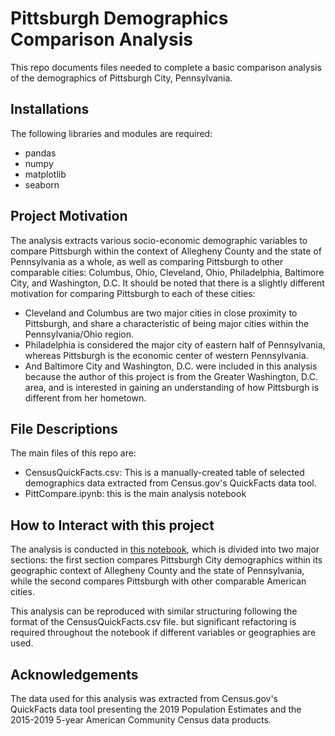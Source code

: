 # Pittsburgh Demographics Comparison Analysis
This repo documents files needed to complete a basic comparison analysis of the demographics of Pittsburgh City, Pennsylvania.


## Installations
The following libraries and modules are required:
- pandas
- numpy
- matplotlib
- seaborn


## Project Motivation
The analysis extracts various socio-economic demographic variables to compare Pittsburgh within the context of Allegheny County and the state of Pennsylvania as a whole, as well as comparing Pittsburgh to other comparable cities: Columbus, Ohio, Cleveland, Ohio, Philadelphia, Baltimore City, and Washington, D.C. It should be noted that there is a slightly different motivation for comparing Pittsburgh to each of these cities:
- Cleveland and Columbus are two major cities in close proximity to Pittsburgh, and share a characteristic of being major cities within the Pennsylvania/Ohio region.
- Philadelphia is considered the major city of eastern half of Pennsylvania, whereas Pittsburgh is the economic center of western Pennsylvania.
- And Baltimore City and Washington, D.C. were included in this analysis because the author of this project is from the Greater Washington, D.C. area, and is interested in gaining an understanding of how Pittsburgh is different from her hometown.


## File Descriptions
The main files of this repo are:

- CensusQuickFacts.csv: This is a manually-created table of selected demographics data extracted from Census.gov's QuickFacts data tool.
- PittCompare.ipynb: this is the main analysis notebook


## How to Interact with this project
The analysis is conducted in [this notebook](https://github.com/KristinaMFrazier/pittcompare/blob/master/PittCompare.ipynb), which is divided into two major sections: the first section compares Pittsburgh City demographics within its geographic context of Allegheny County and the state of Pennsylvania, while the second compares Pittsburgh with other comparable American cities.

This analysis can be reproduced with similar structuring following the format of the CensusQuickFacts.csv file. but significant refactoring is required throughout the notebook if different variables or geographies are used.


## Acknowledgements
The data used for this analysis was extracted from Census.gov's QuickFacts data tool presenting the 2019 Population Estimates and the 2015-2019 5-year American Community Census data products.
